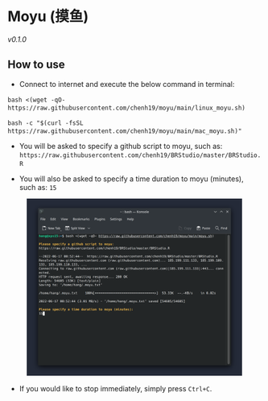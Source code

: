 # Moyu (摸鱼)
*v0.1.0*

## How to use
- Connect to internet and execute the below command in terminal:
```
bash <(wget -qO- https://raw.githubusercontent.com/chenh19/moyu/main/linux_moyu.sh)
```

```
bash -c "$(curl -fsSL https://raw.githubusercontent.com/chenh19/moyu/main/mac_moyu.sh)"
```

- You will be asked to specify a github script to moyu, such as: ```https://raw.githubusercontent.com/chenh19/BRStudio/master/BRStudio.R```

- You will also be asked to specify a time duration to moyu (minutes), such as: ```15```

<p align="center">
  <img src="https://raw.githubusercontent.com/chenh19/moyu/main/moyu.png" width=85%>
</p>

- If you would like to stop immediately, simply press ```Ctrl+C```.
